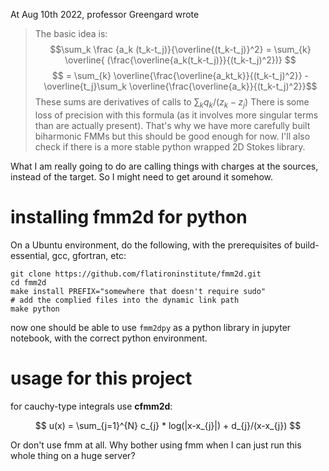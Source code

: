 At Aug 10th 2022, professor Greengard wrote

> The basic idea is:
> $$\sum_k \frac {a_k (t_k-t_j)}{\overline{(t_k-t_j)}^2} 
    = \sum_{k} \overline{ (\frac{\overline{a_k(t_k-t_j)}}{(t_k-t_j)^2})} $$
> $$ = \sum_{k} \overline{\frac{\overline{a_kt_k}}{(t_k-t_j)^2}} 
     - \overline{t_j}\sum_k \overline{\frac{\overline{a_k}}{(t_k-t_j)^2}}$$
> These sums are derivatives of calls to $\sum_{k} q_k/(z_k-z_j)$ 
> There is some loss of precision with this formula (as it involves more singular terms than are actually present).
> That's why we have more carefully built biharmonic FMMs but this should be good enough for now.
> I'll also check if there is a more stable python wrapped 2D Stokes library.


What I am really going to do are calling things with charges at the sources, instead of the target. So I might need to get around it somehow. 


# installing fmm2d for python

On a Ubuntu environment, do the following, with the prerequisites of build-essential, gcc, gfortran, etc: 
```
git clone https://github.com/flatironinstitute/fmm2d.git
cd fmm2d
make install PREFIX="somewhere that doesn't require sudo"
# add the complied files into the dynamic link path
make python
```
now one should be able to use `fmm2dpy` as a python library in jupyter notebook, with the correct python environment. 

# usage for this project

for cauchy-type integrals use **cfmm2d**:

$$
u(x) = \sum_{j=1}^{N} c_{j} * log(|x-x_{j}|) + d_{j}/(x-x_{j})
$$

Or don't use fmm at all. Why bother using fmm when I can just run this whole thing on a huge server? 
